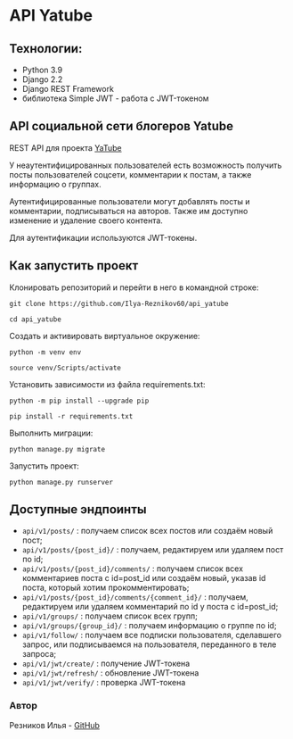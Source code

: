 # API Yatube

## Технологии:
- Python 3.9
- Django 2.2
- Django REST Framework
- библиотека Simple JWT - работа с JWT-токеном

## API социальной сети блогеров **Yatube**
REST API для проекта [YaTube](https://github.com/Ilya-Reznikov60/hw05_final)

У неаутентифицированных пользователей есть возможность получить посты пользователей соцсети, комментарии к постам, а также информацию о группах.

Аутентифицированные пользователи могут добавлять посты и комментарии, подписываться на авторов. Также им доступно изменение и удаление своего контента. 

Для аутентификации используются JWT-токены.

## Как запустить проект

Клонировать репозиторий и перейти в него в командной строке:

```
git clone https://github.com/Ilya-Reznikov60/api_yatube
```

```
cd api_yatube
```

Cоздать и активировать виртуальное окружение:

```
python -m venv env
```

```
source venv/Scripts/activate
```

Установить зависимости из файла requirements.txt:

```
python -m pip install --upgrade pip
```

```
pip install -r requirements.txt
```

Выполнить миграции:

```
python manage.py migrate
```

Запустить проект:

```
python manage.py runserver
```
## Доступные эндпоинты

- `api/v1/posts/` : получаем список всех постов или создаём новый пост;
- `api/v1/posts/{post_id}/` : получаем, редактируем или удаляем пост по id;
- `api/v1/posts/{post_id}/comments/` : получаем список всех комментариев поста с id=post_id или создаём новый, указав id поста, который хотим прокомментировать;
- `api/v1/posts/{post_id}/comments/{comment_id}/` : получаем, редактируем или удаляем комментарий по id у поста с id=post_id;
- `api/v1/groups/` : получаем список всех групп;
- `api/v1/groups/{group_id}/` : получаем информацию о группе по id;
- `api/v1/follow/` : получаем все подписки пользователя, сделавшего запрос, или подписываемся на пользователя, переданного в теле запроса;
- `api/v1/jwt/create/` : получение JWT-токена
- `api/v1/jwt/refresh/` : обновление JWT-токена
- `api/v1/jwt/verify/` : проверка JWT-токена


### Автор
Резников Илья - [GitHub](https://github.com/Ilya-Reznikov60)
